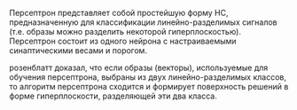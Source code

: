 Персептрон представляет собой простейшую форму НС, предназначенную для классификации линейно-разделимых сигналов (т.е. образы можно разделить некоторой гиперплоскостью). Персептрон состоит из одного нейрона с настраиваемыми синаптическими весами и порогом.  

розенблатт доказал, что если образы (векторы), используемые для обучения персептрона, выбраны из двух линейно-разделимых классов, то алгоритм персептрона сходится и формирует поверхность решений в форме гиперплоскости, разделяющей эти два класса.